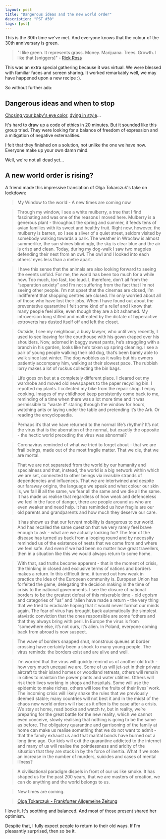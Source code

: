 ```yaml
---
layout: post
title: "Dangerous ideas and the new world order"
description: "PST #30"
tags: [pst]
---
```


This is the 30th time we've met. And everyone knows that the colour of the 30th
anniversary is green.

> "I like green. It represents grass. Money. Marijuana. Trees. Growth. I like that [sniggers]" - [Rick Ross](https://youtu.be/1ElaHQ7Ol6M?t=12)

This was an extra special gathering because it was virtual. We were blessed
with familiar faces and screen sharing. It worked remarkably well, we may have
happened upon a new recipe :).

So without further ado:

## Dangerous ideas and when to stop

[Chosing your baby's eye color](https://www.fertility-docs.com/programs-and-services/pgd-screening/choose-your-babys-eye-color.php), [dying in style](https://www.exitinternational.net/sarco/)...

It's hard to draw up a code of ethics in 20 minutes. But it sounded like this
group tried. They were looking for a balance of freedom of expression and a
mitigation of negative externalities.

I felt that they finished on a solution, not unlike the one we have now.
Everyone make up your own damn mind.

Well, we're not all dead yet...

## A new world order is rising?

A friend made this impressive translation of Olga Tokarczuk's take on lockdown:

> My Window to the world - A new times are coming now

> Through my window, I see a white mulberry, a tree that I find fascinating and was one of the reasons I moved here. Mulberry is a generous plant - throughout the spring and summer, it feeds tens of avian families with its sweet and healthy fruit. Right now, however, the mulberry is barren, so I see a sliver of a quiet street, seldom visited by somebody walking towards a park. The weather in Wrocław is almost summerlike, the sun shines blindingly, the sky is clear blue and the air is crisp and clean. Today, during my dog-walk I saw two magpies defending their nest from an owl. The owl and I looked into each others’ eyes less than a metre apart.

> I have this sense that the animals are also looking forward to seeing the events unfold.
For me, the world has been too much for a while now. Too much, too fast, too loud. I, therefore, don’t ail from the “separation anxiety” and I’m not suffering from the fact that I’m not seeing other people. I’m not upset that the cinemas are closed, I’m indifferent that shopping centres are closed. I’m only worried about all of those who have lost their jobs. When I have found out about the preventative quarantine I felt some kind of a relief and I know that many people feel alike, even though they are a bit ashamed. My introversion long stifled and maltreated by the dictate of hyperactive extroverts has dusted itself off and left the closet.
  
> Outside, I see my neighbour, a busy lawyer, who until very recently, I used to see leaving for the courthouse with his gown draped over his shoulders. Now, adorned in baggy sweat pants, he’s struggling with a branch in his garden, looks like he’s taken up spring cleaning. I see a pair of young people walking their old dog, that’s been barely able to walk since last winter. The dog wobbles as it walks but his owners patiently accompany him, walking at their slowest pace. The rubbish lorry makes a lot of ruckus collecting the bin bags. 
  
> Life goes on but at a completely different place. I cleared out my wardrobe and moved old newspapers to the paper recycling bin. I repotted my plants. I collected my bike from the repair shop. I enjoy cooking. Images of my childhood keep persistently come back to me, reminding of a time when there was a lot more time and it was permissible to “waste it” staring through the window for hours, watching ants or laying under the table and pretending it’s the Ark. Or reading the encyclopaedia.
  
> Perhaps it’s that we have returned to the normal life’s rhythm? It’s not the virus that is the aberration of the normal, but exactly the opposite - the hectic world preceding the virus was abnormal?
  
> Coronavirus reminded of what we tried to forget about - that we are frail beings, made out of the most fragile matter. That we die, that we are mortal.
  
> That we are not separated from the world by our humanity and specialness and that, instead, the world is a big network within which we are set, connected to other beings via invisible strands of dependencies and influences. That we are intertwined and despite our faraway origins, the language we speak and what colour our skin is, we fall ill all the same, we fear all the same and we die all the same. It has made us realise that regardless of how weak and defenceless we feel in the face of danger, there are people around us who are even weaker and need help. It has reminded us how fragile are our old parents and grandparents and how much they deserve our care.
  
> It has shown us that our fervent mobility is dangerous to our world. And has recalled the same question that we very rarely feel brave enough to ask - what are we actually looking for? The fear of the disease has turned us back from a looping round and by necessity reminded us of the existence of nests that we come from and where we feel safe. And even if we had been no matter how great travellers, then in a situation like this we would always return to some home.
  
> With that, sad truths become apparent - that in the moment of crisis, the thinking in closed and exclusive terms of nations and borders makes a return. In this difficult time, it turned out how weak in practice the idea of the European community is. European Union has forfeited the game, delegating the decision making in the time of crisis to the national governments. I see the closure of national borders to be the greatest defeat of this miserable time - old egoism and categories of “us” and “alien have made a return - the very thing that we tried to eradicate hoping that it would never format our minds again. The fear of virus has brought back automatically the simplest atavistic conviction that the ones responsible are some “others and that they always bring with peril. In Europe the virus is from “somewhere else, it’s not ours, it’s alien. In Poland, everyone coming back from abroad is now suspect.
  
> The wave of borders snapped shut, monstrous queues at border crossing have certainly been a shock to many young people. The virus reminds: the borders exist and are alive and well.
  
> I’m worried that the virus will quickly remind us of another old truth - how very much unequal we are. Some of us will jet-set in their private aircraft to their island homes or woodland retreats, others will remain in cities to maintain the power plants and water utilities. Others will risk their lives working in shops and hospitals. Some will use the epidemic to make riches, others will lose the fruits of their lives’ work. The incoming crisis will likely shake the rules that we previously deemed stable; many countries will not best it and in the midst of the chaos new world orders will rise; as it often is the case after a crisis. We stay at home, read books and watch tv, but in reality, we’re preparing for the great battle for the new reality, which we cannot even conceive, slowly realising that nothing is going to be the same as before. The obligatory quarantine and garrisoning of the family at home can make us realise something that we do not want to admit - that the family exhaust us and that marital bonds have burned out a long time ago. Our kids will exit the quarantine addicted to the internet and many of us will realise the pointlessness and aridity of the situation that they are stuck in by the force of inertia. What if we note an increase in the number of murders, suicides and cases of mental illness?
  
> A civilisational paradigm dispels in front of our us like smoke. It has shaped us for the past 200 years, that we are masters of creation, we can do anything and the world belongs to us.
  
> New times are coming.
  
> [Olga Tokarczuk - Frankfurter Allgemeine Zeitung](https://www.faz.net/aktuell/feuilleton/buecher/autoren/reihe-mein-fenster-zur-welt-jetzt-kommen-neue-zeiten-16703455.html)

I love it. It's soothing and balanced. And most of those present shared her
optimism. 

Despite that, I fully expect people to return to their old ways. If I'm
pleasantly surprised, then so be it.
